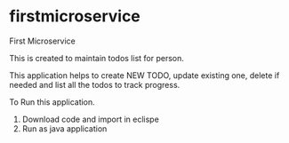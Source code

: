 # firstmicroservice
First Microservice

This is created to maintain todos list for person.

This application helps to create NEW TODO, update existing one, delete if needed and list all the todos to track progress.

To Run this application.
1. Download code and import in eclispe
2. Run as java application
